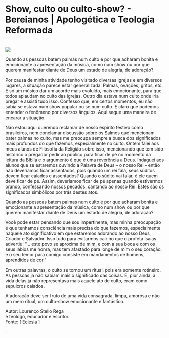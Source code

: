 # Show, culto ou culto-show? - Bereianos | Apologética e Teologia Reformada
.  
[![](https://4.bp.blogspot.com/_n6qieWPIKXg/SkfqoP5OlaI/AAAAAAAABi4/jtYAt-Pk62o/s400/sede_culto.jpg)
](https://4.bp.blogspot.com/_n6qieWPIKXg/SkfqoP5OlaI/AAAAAAAABi4/jtYAt-Pk62o/s1600-h/sede_culto.jpg)

Quando as pessoas batem palmas num culto é por que acharam bonita e emocionante a apresentação da música, como num show ou por que querem manifestar diante de Deus um estado de alegria, de adoração?

Por causa de minha atividade tenho visitado diversas igrejas e em diversos lugares, a situação parece estar generalizada. Palmas, ovações, gritos, etc. É só um músico dar um acorde mais evoluído, mais emocionante, para que todos aplaudam no culto das igrejas. Outro dia estava num culto onde iria pregar e assisti tudo isso. Confesso que, em certos momentos, eu não sabia se estava num show popular ou se num culto. É claro que podemos entender o fenômeno por diversos ângulos. Aqui segue uma maneira de encarar a situação.

Não estou aqui querendo reclamar de nosso espírito festivo como brasileiros, nem conclamar discussão sobre os Salmos que mencionam bater palmas no culto, mas me preocupa sempre a busca dos significados mais profundos do que fazemos, especialmente no culto. Ontem falei aos meus alunos de Filosofia da Religião sobre isso, mencionando que tem sido histórico o pregador pedir ao público para ficar de pé no momento da leitura da Bíblia e o argumento é que é uma reverência a Deus. Indaguei aos alunos que se estaremos ouvindo a Palavra de Deus – o nosso Rei – então não deveríamos ficar assentados, pois quando um rei fala, seus súditos devem ficar calados e assentados? Quando o súdito vai falar, é ele quem deve ficar de pé. Assim, deveríamos ficar de pé apenas quando estivermos orando, confessando nossos pecados, cantando ao nosso Rei. Estes são os significados simbólicos por trás destes atos.

Quando as pessoas batem palmas num culto é por que acharam bonita e emocionante a apresentação da música, como num show ou por que querem manifestar diante de Deus um estado de alegria, de adoração?

Você pode estar pensando que sou impertinente, mas minha preocupação é que tenhamos consciência mais precisa do que fazemos, especialmente naquele ato significativo em que estaremos adorando ao nosso Deus, Criador e Salvador. Isso tudo para evitarmos cair no que o profeta Isaías advertiu: “... este povo se aproxima de mim, e com a sua boca e com os seus lábios me honra, mas tem afastado para longe de mim o seu coração, e o seu temor para comigo consiste em mandamentos de homens, aprendidos de cor.”

Em outras palavras, o culto se tornou um ritual, pois era somente rotineiro. As pessoas já não sabiam mais o significado das coisas. E, pior ainda, a vida delas já não representava mais aquele ato de culto, eram como sepulcros caiados.

A adoração deve ser fruto de uma vida consagrada, limpa, amorosa e não um mero ritual, um culto-show emocionante e fantástico.

Autor: Lourenço Stelio Rega  
é teologo, educador e escritor.  
Fonte: \[ [Eclésia](http://www.eclesia.com.br/revistadet1.asp?cod_artigos=982) \]

.